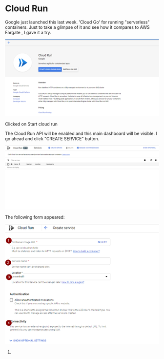 # Cloud Run

Google just launched this last week. 'Cloud Go'  for running "serverless" containers. Just to take a glimpse of it and see how it compares to AWS Fargate , I gave it a try.

![This is the main console homepage. ](<../../.gitbook/assets/image (33).png>)

Clicked on Start cloud run

The Cloud Run API will be enabled and this main dashboard will be visible. I go ahead and click "CREATE SERVICE" button.

![](<../../.gitbook/assets/image (34).png>)

The following form appeared:

![](<../../.gitbook/assets/image (35).png>)

1.

